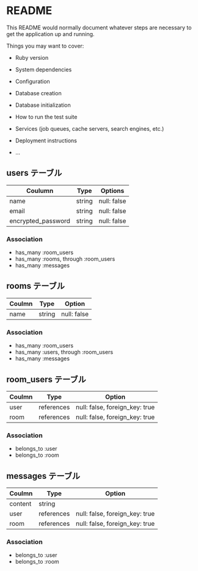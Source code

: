 # README

This README would normally document whatever steps are necessary to get the
application up and running.

Things you may want to cover:

* Ruby version

* System dependencies

* Configuration

* Database creation

* Database initialization

* How to run the test suite

* Services (job queues, cache servers, search engines, etc.)

* Deployment instructions

* ...

## users テーブル
| Coulumn            | Type   | Options     |
| -------------------|--------| ----------- |
| name               | string | null: false |
| email              | string | null: false |
| encrypted_password | string | null: false |

### Association
- has_many :room_users
- has_many :rooms, through :room_users
- has_many :messages

## rooms テーブル
| Coulmn | Type   | Option      |
| ------ | ------ | ----------- |
| name   | string | null: false |

### Association
- has_many :room_users
- has_many :users, through :room_users
- has_many :messages

## room_users テーブル
| Coulmn | Type       | Option                         |
| ------ | ---------- | ------------------------------ |
| user   | references | null: false, foreign_key: true |
| room   | references | null: false, foreign_key: true |

### Association
- belongs_to :user
- belongs_to :room

## messages テーブル
| Coulmn  | Type       | Option                         |
| ------- | ---------- | ------------------------------ |
| content | string     |                                |
| user    | references | null: false, foreign_key: true |
| room    | references | null: false, foreign_key: true |

### Association
- belongs_to :user 
- belongs_to :room
